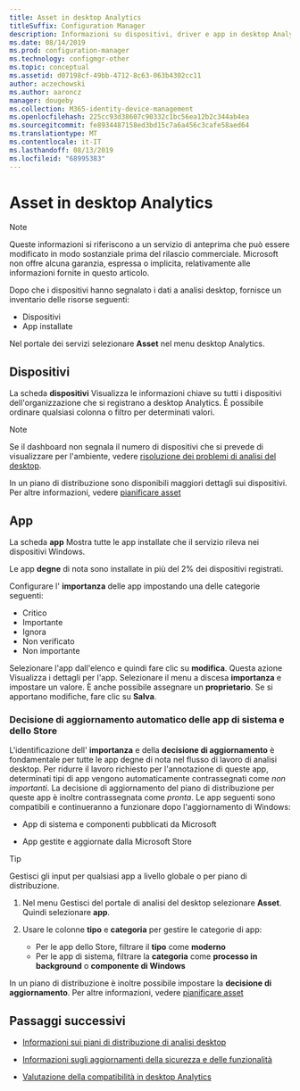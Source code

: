 ```yaml
---
title: Asset in desktop Analytics
titleSuffix: Configuration Manager
description: Informazioni su dispositivi, driver e app in desktop Analytics.
ms.date: 08/14/2019
ms.prod: configuration-manager
ms.technology: configmgr-other
ms.topic: conceptual
ms.assetid: d07198cf-49bb-4712-8c63-063b4302cc11
author: aczechowski
ms.author: aaroncz
manager: dougeby
ms.collection: M365-identity-device-management
ms.openlocfilehash: 225cc93d38607c90332c1bc56ea12b2c344ab4ea
ms.sourcegitcommit: fe8934487158ed3bd15c7a6a456c3cafe58aed64
ms.translationtype: MT
ms.contentlocale: it-IT
ms.lasthandoff: 08/13/2019
ms.locfileid: "68995383"
---
```

# <a name="assets-in-desktop-analytics"></a>Asset in desktop Analytics

> [!Note]  
> Queste informazioni si riferiscono a un servizio di anteprima che può essere modificato in modo sostanziale prima del rilascio commerciale. Microsoft non offre alcuna garanzia, espressa o implicita, relativamente alle informazioni fornite in questo articolo.  

Dopo che i dispositivi hanno segnalato i dati a analisi desktop, fornisce un inventario delle risorse seguenti:

- Dispositivi
- App installate  

Nel portale dei servizi selezionare **Asset** nel menu desktop Analytics.


## <a name="devices"></a>Dispositivi

La scheda **dispositivi** Visualizza le informazioni chiave su tutti i dispositivi dell'organizzazione che si registrano a desktop Analytics. È possibile ordinare qualsiasi colonna o filtro per determinati valori.

> [!NOTE]  
> Se il dashboard non segnala il numero di dispositivi che si prevede di visualizzare per l'ambiente, vedere [risoluzione dei problemi di analisi del desktop](/sccm/desktop-analytics/troubleshooting).  

In un piano di distribuzione sono disponibili maggiori dettagli sui dispositivi. Per altre informazioni, vedere [pianificare asset](/sccm/desktop-analytics/about-deployment-plans#plan-assets)

## <a name="apps"></a>App

La scheda **app** Mostra tutte le app installate che il servizio rileva nei dispositivi Windows.

Le app **degne** di nota sono installate in più del 2% dei dispositivi registrati.

Configurare l' **importanza** delle app impostando una delle categorie seguenti:

- Critico
- Importante
- Ignora 
- Non verificato
- Non importante<!-- 3587232 -->


Selezionare l'app dall'elenco e quindi fare clic su **modifica**. Questa azione Visualizza i dettagli per l'app. Selezionare il menu a discesa **importanza** e impostare un valore. È anche possibile assegnare un **proprietario**. Se si apportano modifiche, fare clic su **Salva**.

### <a name="a-namebkmk_plan-autoapp--automatic-upgrade-decision-of-system-and-store-apps"></a><a name="bkmk_plan-autoapp" />Decisione di aggiornamento automatico delle app di sistema e dello Store

<!-- 3587232 -->
L'identificazione dell' **importanza** e della **decisione di aggiornamento** è fondamentale per tutte le app degne di nota nel flusso di lavoro di analisi desktop. Per ridurre il lavoro richiesto per l'annotazione di queste app, determinati tipi di app vengono automaticamente contrassegnati come *non importanti*. La decisione di aggiornamento del piano di distribuzione per queste app è inoltre contrassegnata come *pronta*. Le app seguenti sono compatibili e continueranno a funzionare dopo l'aggiornamento di Windows:

- App di sistema e componenti pubblicati da Microsoft

- App gestite e aggiornate dalla Microsoft Store

> [!Tip]
> Gestisci gli input per qualsiasi app a livello globale o per piano di distribuzione. 
>
> 1. Nel menu Gestisci del portale di analisi del desktop selezionare **Asset**. Quindi selezionare **app**.
>
> 2. Usare le colonne **tipo** e **categoria** per gestire le categorie di app:
>
>    - Per le app dello Store, filtrare il **tipo** come **moderno**
>    - Per le app di sistema, filtrare la **categoria** come **processo in background** o **componente di Windows**



In un piano di distribuzione è inoltre possibile impostare la **decisione di aggiornamento**. Per altre informazioni, vedere [pianificare asset](/sccm/desktop-analytics/about-deployment-plans#plan-assets)




## <a name="next-steps"></a>Passaggi successivi

- [Informazioni sui piani di distribuzione di analisi desktop](/sccm/desktop-analytics/about-deployment-plans)  

- [Informazioni sugli aggiornamenti della sicurezza e delle funzionalità](/sccm/desktop-analytics/about-updates)  

- [Valutazione della compatibilità in desktop Analytics](/sccm/desktop-analytics/compat-assessment)  
